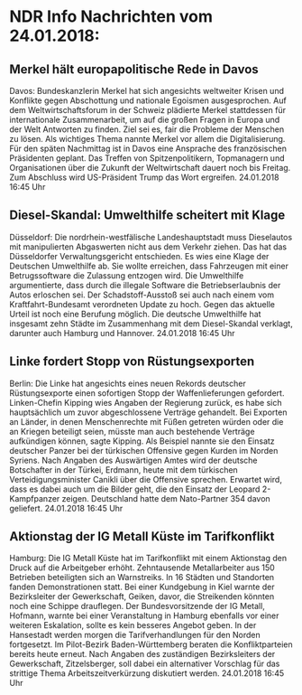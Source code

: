 # NDR Info Nachrichten vom 24.01.2018:


## Merkel hält europapolitische Rede in Davos
Davos: Bundeskanzlerin Merkel hat sich angesichts weltweiter Krisen und Konflikte gegen Abschottung und nationale Egoismen ausgesprochen. Auf dem Weltwirtschaftsforum in der Schweiz plädierte Merkel stattdessen für internationale Zusammenarbeit, um auf die großen Fragen in Europa und der Welt Antworten zu finden. Ziel sei es, fair die Probleme der Menschen zu lösen. Als wichtiges Thema nannte Merkel vor allem die Digitalisierung. Für den späten Nachmittag ist in Davos eine Ansprache des französischen Präsidenten geplant. Das Treffen von Spitzenpolitikern, Topmanagern und Organisationen über die Zukunft der Weltwirtschaft dauert noch bis Freitag. Zum Abschluss wird US-Präsident Trump das Wort ergreifen. 24.01.2018 16:45 Uhr 

## Diesel-Skandal: Umwelthilfe scheitert mit Klage
Düsseldorf: Die nordrhein-westfälische Landeshauptstadt muss Dieselautos mit manipulierten Abgaswerten nicht aus dem Verkehr ziehen. Das hat das Düsseldorfer Verwaltungsgericht entschieden. Es wies eine Klage der Deutschen Umwelthilfe ab. Sie wollte erreichen, dass Fahrzeugen mit einer Betrugssoftware die Zulassung entzogen wird. Die Umwelthilfe argumentierte, dass durch die illegale Software die Betriebserlaubnis der Autos erloschen sei. Der Schadstoff-Ausstoß sei auch nach einem vom Kraftfahrt-Bundesamt verordneten Update zu hoch. Gegen das aktuelle Urteil ist noch eine Berufung möglich. Die deutsche Umwelthilfe hat insgesamt zehn Städte im Zusammenhang mit dem Diesel-Skandal verklagt, darunter auch Hamburg und Hannover. 24.01.2018 16:45 Uhr 

## Linke fordert Stopp von Rüstungsexporten
Berlin:	Die Linke hat angesichts eines neuen Rekords deutscher Rüstungsexporte einen sofortigen Stopp der Waffenlieferungen gefordert. Linken-Chefin Kipping wies Angaben der Regierung zurück, es habe sich hauptsächlich um zuvor abgeschlossene Verträge gehandelt. Bei Exporten an Länder, in denen Menschenrechte mit Füßen getreten würden oder die an Kriegen beteiligt seien, müsste man auch bestehende Verträge aufkündigen können, sagte Kipping. Als Beispiel nannte sie den Einsatz deutscher Panzer bei der türkischen Offensive gegen Kurden im Norden Syriens. Nach Angaben des Auswärtigen Amtes wird der deutsche Botschafter in der Türkei, Erdmann, heute mit dem türkischen Verteidigungsminister Canikli über die Offensive sprechen. Erwartet wird, dass es dabei auch um die Bilder geht, die den Einsatz der Leopard 2-Kampfpanzer zeigen. Deutschland hatte dem Nato-Partner 354 davon geliefert. 24.01.2018 16:45 Uhr 

## Aktionstag der IG Metall Küste im Tarifkonflikt
Hamburg:	Die IG Metall Küste hat im Tarifkonflikt mit einem Aktionstag den Druck auf die Arbeitgeber erhöht. Zehntausende Metallarbeiter aus 150 Betrieben beteiligten sich an Warnstreiks. In 16 Städten und Standorten fanden Demonstrationen statt. Bei einer Kundgebung in Kiel warnte der Bezirksleiter der Gewerkschaft, Geiken, davor, die Streikenden könnten noch eine Schippe drauflegen. Der Bundesvorsitzende der IG Metall, Hofmann, warnte bei einer Veranstaltung in Hamburg ebenfalls vor einer weiteren Eskalation, sollte es kein besseres Angebot geben. In der Hansestadt werden morgen die Tarifverhandlungen für den Norden fortgesetzt. Im Pilot-Bezirk Baden-Württemberg beraten die Konfliktparteien bereits heute erneut. Nach Angaben des zuständigen Bezirksleiters der Gewerkschaft, Zitzelsberger, soll dabei ein alternativer Vorschlag für das strittige Thema Arbeitszeitverkürzung diskutiert werden. 24.01.2018 16:45 Uhr 
